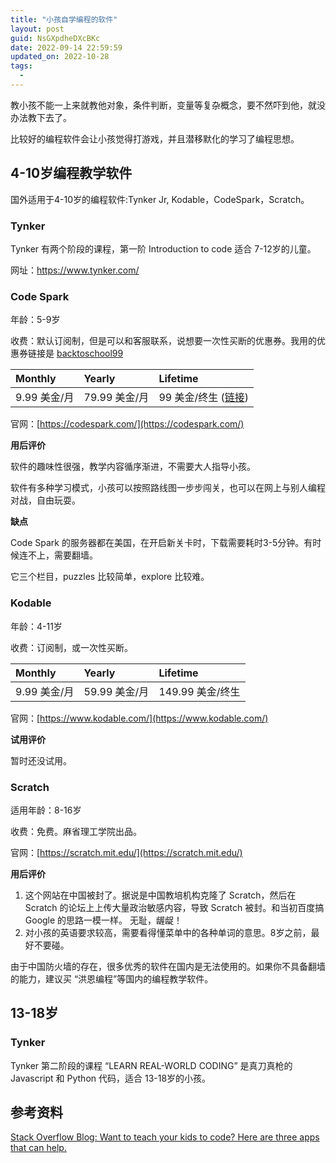 ```yaml
---
title: "小孩自学编程的软件"
layout: post
guid: NsGXpdheDXcBKc
date: 2022-09-14 22:59:59
updated_on: 2022-10-28
tags:
  -
---
```


教小孩不能一上来就教他对象，条件判断，变量等复杂概念，要不然吓到他，就没办法教下去了。

比较好的编程软件会让小孩觉得打游戏，并且潜移默化的学习了编程思想。

## 4-10岁编程教学软件

国外适用于4-10岁的编程软件:Tynker Jr, Kodable，CodeSpark，Scratch。

### Tynker

Tynker 有两个阶段的课程，第一阶 Introduction to code 适合 7-12岁的儿童。

网址：https://www.tynker.com/


### Code Spark

年龄：5-9岁

收费：默认订阅制，但是可以和客服联系，说想要一次性买断的优惠券。我用的优惠券链接是 [backtoschool99](https://accounts.codespark.com/promo?promoCode=backtoschool99)

| Monthly | Yearly  | Lifetime |
|:--|:--|:--|
| 9.99 美金/月 | 79.99 美金/月 | 99 美金/终生 ([链接](https://accounts.codespark.com/promo?promoCode=backtoschool99)) | 

官网：[https://codespark.com/](https://codespark.com/)


**用后评价**

软件的趣味性很强，教学内容循序渐进，不需要大人指导小孩。

软件有多种学习模式，小孩可以按照路线图一步步闯关，也可以在网上与别人编程对战，自由玩耍。

**缺点**

Code Spark 的服务器都在美国，在开启新关卡时，下载需要耗时3-5分钟。有时候连不上，需要翻墙。

它三个栏目，puzzles 比较简单，explore 比较难。



### Kodable

年龄：4-11岁

收费：订阅制，或一次性买断。

| Monthly | Yearly  | Lifetime |
|:--|:--|:--|
| 9.99 美金/月 | 59.99 美金/月 | 149.99 美金/终生 | 

官网：[https://www.kodable.com/](https://www.kodable.com/)

**试用评价**

暂时还没试用。


### Scratch

适用年龄：8-16岁

收费：免费。麻省理工学院出品。

官网：[https://scratch.mit.edu/](https://scratch.mit.edu/)

**用后评价**

1. 这个网站在中国被封了。据说是中国教培机构克隆了 Scratch，然后在 Scratch 的论坛上上传大量政治敏感内容，导致 Scratch 被封。和当初百度搞 Google 的思路一模一样。 无耻，龌龊！
2. 对小孩的英语要求较高，需要看得懂菜单中的各种单词的意思。8岁之前，最好不要碰。


由于中国防火墙的存在，很多优秀的软件在国内是无法使用的。如果你不具备翻墙的能力，建议买 “洪恩编程”等国内的编程教学软件。



## 13-18岁

### Tynker

Tynker 第二阶段的课程 “LEARN REAL-WORLD CODING” 是真刀真枪的 Javascript 和 Python 代码，适合 13-18岁的小孩。


## 参考资料

[Stack Overflow Blog: Want to teach your kids to code? Here are three apps that can help.](https://stackoverflow.blog/2021/01/12/want-to-teach-your-kids-to-code-here-are-three-apps-that-can-help/)